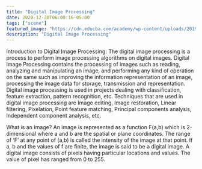 ```yaml
---
title: "Digital Image Processing"
date: 2020-12-30T06:00:16-05:00
tags: ["scene"]
featured_image: "https://cdn.educba.com/academy/wp-content/uploads/2019/12/digital-image-processing-1.jpg"
description: "Digital Image Processing"
---
```


Introduction to Digital Image Processing:
The digital image processing is a process to perform image processing algorithms on digital images. Digital Image Processing contains the processing of images such as reading, analyzing and manipulating an image, and performing any kind of operation on the same such as improving the information representation of an image, processing the image data for storage, transmission and representation. Digital image processing is used in projects dealing with classification, feature extraction, pattern recognition, etc. Techniques that are used in digital image processing are Image editing, Image restoration, Linear filtering, Pixelation, Point feature matching, Principal components analysis, Independent component analysis, etc.

What is an Image?
An image is represented as a function F(a,b) which is 2-dimensional where a and b are the spatial or plane coordinates. The range of ‘F’ at any point of (a,b) is called the intensity of the image at that point. If a, b and the values of f are finite, the image is said to be a digital image. A digital image consists of pixels having particular locations and values. The value of pixel has ranged from 0 to 255.

